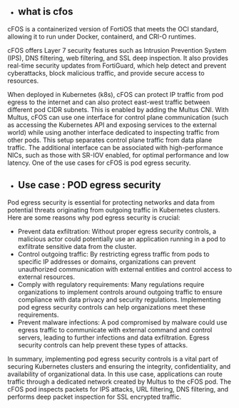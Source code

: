 - ## what is cfos 

cFOS is a containerized version of FortiOS that meets the OCI standard, allowing it to run under Docker, containerd, and CRI-O runtimes.

cFOS offers Layer 7 security features such as Intrusion Prevention System (IPS), DNS filtering, web filtering, and SSL deep inspection. It also provides real-time security updates from FortiGuard, which help detect and prevent cyberattacks, block malicious traffic, and provide secure access to resources.

When deployed in Kubernetes (k8s), cFOS can protect IP traffic from pod egress to the internet and can also protect east-west traffic between different pod CIDR subnets. This is enabled by adding the Multus CNI. With Multus, cFOS can use one interface for control plane communication (such as accessing the Kubernetes API and exposing services to the external world) while using another interface dedicated to inspecting traffic from other pods. This setup separates control plane traffic from data plane traffic. The additional interface can be associated with high-performance NICs, such as those with SR-IOV enabled, for optimal performance and low latency. One of the use cases for cFOS is pod egress security. 

- ## Use case : POD egress security 

Pod egress security is essential for protecting networks and data from potential threats originating from outgoing traffic in Kubernetes clusters. Here are some reasons why pod egress security is crucial:

- Prevent data exfiltration: Without proper egress security controls, a malicious actor could potentially use an application running in a pod to exfiltrate sensitive data from the cluster.
- Control outgoing traffic: By restricting egress traffic from pods to specific IP addresses or domains, organizations can prevent unauthorized communication with external entities and control access to external resources.
- Comply with regulatory requirements: Many regulations require organizations to implement controls around outgoing traffic to ensure compliance with data privacy and security regulations. Implementing pod egress security controls can help organizations meet these requirements.
- Prevent malware infections: A pod compromised by malware could use egress traffic to communicate with external command and control servers, leading to further infections and data exfiltration. Egress security controls can help prevent these types of attacks. 

In summary, implementing pod egress security controls is a vital part of securing Kubernetes clusters and ensuring the integrity, confidentiality, and availability of organizational data. In this use case, applications can route traffic through a dedicated network created by Multus to the cFOS pod. The cFOS pod inspects packets for IPS attacks, URL filtering, DNS filtering, and performs deep packet inspection for SSL encrypted traffic.

 

